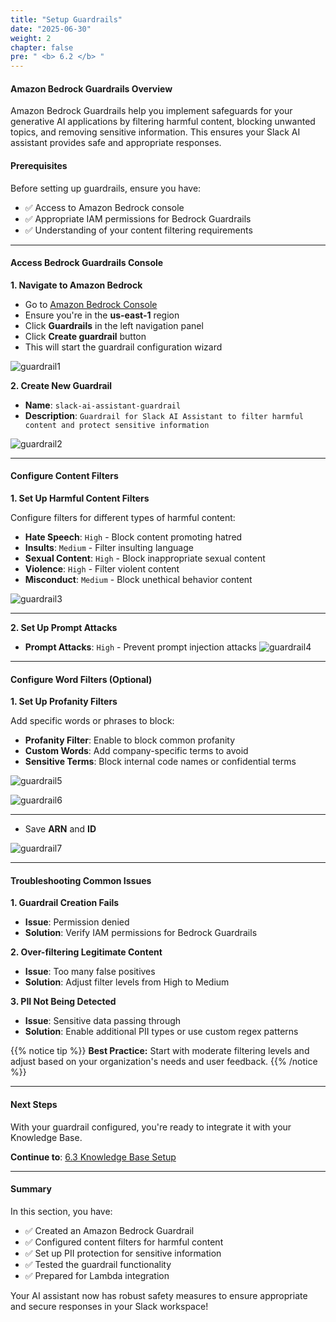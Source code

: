 ```yaml
---
title: "Setup Guardrails"
date: "2025-06-30"
weight: 2
chapter: false
pre: " <b> 6.2 </b> "
---
```


#### Amazon Bedrock Guardrails Overview

Amazon Bedrock Guardrails help you implement safeguards for your generative AI applications by filtering harmful content, blocking unwanted topics, and removing sensitive information. This ensures your Slack AI assistant provides safe and appropriate responses.

#### Prerequisites

Before setting up guardrails, ensure you have:

- ✅ Access to Amazon Bedrock console
- ✅ Appropriate IAM permissions for Bedrock Guardrails
- ✅ Understanding of your content filtering requirements

---

#### Access Bedrock Guardrails Console

**1. Navigate to Amazon Bedrock**

- Go to [Amazon Bedrock Console](https://console.aws.amazon.com/bedrock/)
- Ensure you're in the **us-east-1** region
- Click **Guardrails** in the left navigation panel
- Click **Create guardrail** button
- This will start the guardrail configuration wizard

![guardrail1](/images/6/guardrail1.png?width=90pc)

**2. Create New Guardrail**

- **Name**: `slack-ai-assistant-guardrail`
- **Description**: `Guardrail for Slack AI Assistant to filter harmful content and protect sensitive information`

![guardrail2](/images/6/guardrail2.png?width=90pc)

---

#### Configure Content Filters

**1. Set Up Harmful Content Filters**

Configure filters for different types of harmful content:

- **Hate Speech**: `High` - Block content promoting hatred
- **Insults**: `Medium` - Filter insulting language
- **Sexual Content**: `High` - Block inappropriate sexual content
- **Violence**: `High` - Filter violent content
- **Misconduct**: `Medium` - Block unethical behavior content

![guardrail3](/images/6/guardrail3.png?width=90pc)

---

**2. Set Up Prompt Attacks**

- **Prompt Attacks**: `High` - Prevent prompt injection attacks
  ![guardrail4](/images/6/guardrail4.png?width=90pc)

---

#### Configure Word Filters (Optional)

**1. Set Up Profanity Filters**

Add specific words or phrases to block:

- **Profanity Filter**: Enable to block common profanity
- **Custom Words**: Add company-specific terms to avoid
- **Sensitive Terms**: Block internal code names or confidential terms

![guardrail5](/images/6/guardrail5.png?width=90pc)

![guardrail6](/images/6/guardrail6.png?width=90pc)

---

- Save **ARN** and **ID**

![guardrail7](/images/6/guardrail7.png?width=91pc)

---

#### Troubleshooting Common Issues

**1. Guardrail Creation Fails**

- **Issue**: Permission denied
- **Solution**: Verify IAM permissions for Bedrock Guardrails

**2. Over-filtering Legitimate Content**

- **Issue**: Too many false positives
- **Solution**: Adjust filter levels from High to Medium

**3. PII Not Being Detected**

- **Issue**: Sensitive data passing through
- **Solution**: Enable additional PII types or use custom regex patterns

{{% notice tip %}}
**Best Practice:** Start with moderate filtering levels and adjust based on your organization's needs and user feedback.
{{% /notice %}}

---

#### Next Steps

With your guardrail configured, you're ready to integrate it with your Knowledge Base.

**Continue to**: [6.3 Knowledge Base Setup](../6.3-knowledge_base/)

---

#### Summary

In this section, you have:

- ✅ Created an Amazon Bedrock Guardrail
- ✅ Configured content filters for harmful content
- ✅ Set up PII protection for sensitive information
- ✅ Tested the guardrail functionality
- ✅ Prepared for Lambda integration

Your AI assistant now has robust safety measures to ensure appropriate and secure responses in your Slack workspace!
